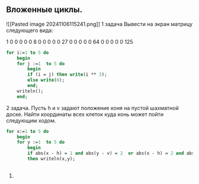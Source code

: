 
## Вложенные циклы.
![[Pasted image 20241106115241.png]] 1 задача
Вывести на экран матрицу следующего вида:

1 0 0 0 0 
0 8 0 0 0 
0 0 27 0 0 
0 0 0 64 0
0 0 0 0 125


```pascal
for i:=1 to 5 do 
	begin 
	for j :=1  to 5 do
		begin
		if (i = j) then write(i ** 3);
		else write(0);
		end;
	writeln();
	end;
```

2 задача.
Пусть h и v задают положение коня на пустой шахматной доске. Найти координаты всех клеток куда конь может пойти следующим ходом.

```pascal
for x:=1 to 5 do 
	begin 
	for y :=1  to 5 do
		begin
		if abs(x - h) = 1 and abs(y - v) = 2  or abs(x - h) = 2 and abs(y - v = 1) 
		then writeln(x,y);
	
```




1)

